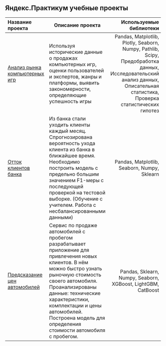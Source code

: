 ## Яндекс.Практикум учебные проекты

Название проекта | Описание проекта | Используемые библиотеки
:-----------------|------------------|------------------------:
[Анализ рынка компьютерных игр](https://github.com/TheZhuk/ml_prejects/tree/main/%D0%90%D0%BD%D0%B0%D0%BB%D0%B8%D0%B7%20%D0%BF%D1%80%D0%BE%D0%B4%D0%B0%D0%B6%20%D0%BA%D0%BE%D0%BC%D0%BF%D1%8C%D1%8E%D1%82%D0%B5%D1%80%D0%BD%D1%8B%D1%85%20%D0%B8%D0%B3%D1%80)| Используя исторические данные о продажах компьютерных игр, оценки пользователей и экспертов, жанры и платформы, выявить закономерности, определяющие успешность игры | Pandas, Matplotlib, Plotly, Seaborn, Numpy, Pathlib, Scipy, Предобработка данных, Исследовательский анализ данных, Описательная статистика, Проверка статистических гипотез
[Отток клиентов банка](https://github.com/TheZhuk/ml_prejects/tree/main/%D0%9E%D1%82%D1%82%D0%BE%D0%BA%20%D0%BA%D0%BB%D0%B8%D0%B5%D0%BD%D1%82%D0%BE%D0%B2%20%D0%B1%D0%B0%D0%BD%D0%BA%D0%B0)| Из банка стали уходить клиенты каждый месяц. Спрогнозирована вероятность ухода клиента из банка в ближайшее время. Необходимо построить модель с предельно большим значением F1-меры с последующей проверкой на тестовой выборке. (Обучение с учителем. Работа с несбалансированными данными) | Pandas, Matplotlib, Seaborn, Numpy, Sklearn
[Предсказание цен автомобилей](https://github.com/TheZhuk/ml_prejects/tree/main/%D0%9F%D1%80%D0%B5%D0%B4%D1%81%D0%BA%D0%B0%D0%B7%D0%B0%D0%BD%D0%B8%D0%B5%20%D1%86%D0%B5%D0%BD%20%D0%B0%D0%B2%D1%82%D0%BE%D0%BC%D0%BE%D0%B1%D0%B8%D0%BB%D0%B5%D0%B9) | Сервис по продаже автомобилей с пробегом разрабатывает приложение для привлечения новых клиентов. В нём можно быстро узнать рыночную стоимость своего автомобиля. Проанализированы данные: технические характеристики, комплектации и цены автомобилей. Построена модель для определения стоимости автомобиля с пробегом. | Pandas, Sklearn, Numpy, Seaborn, XGBoost, LightGBM, CatBoost
